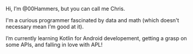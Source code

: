 Hi, I’m @00Hammers, but you can call me Chris.

I'm a curious programmer fascinated by data and math (which doesn't necessary mean I'm good at it).

I’m currently learning Kotlin for Android developement, getting a grasp on some APIs, and falling in love with APL!
<!--- 
- 👀 I’m interested in ...
- 🌱 I’m currently learning ...
- 💞️ I’m looking to collaborate on ...
- 📫 How to reach me ...
--->
<!---
00Hammers/00Hammers is a ✨ special ✨ repository because its `README.md` (this file) appears on your GitHub profile.
You can click the Preview link to take a look at your changes.
--->
